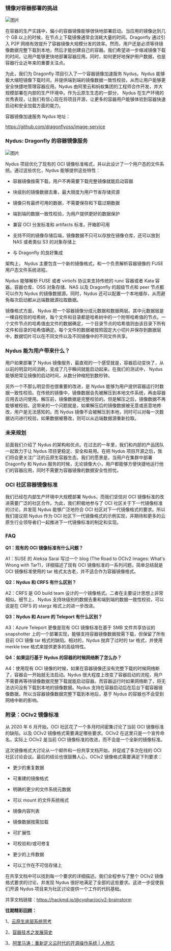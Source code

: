 ### **镜像对容器部署的挑战**

![图片](https://mmbiz.qpic.cn/mmbiz_png/CoqxIF8TxBcaFy7sGU6CictXmjCqrUaILtsiaW0Duomh4dxS8yGaUuQW65UhibciaF0YqsgicT0QeicFO7fkKNjOSiaEA/640?wx_fmt=png&wxfrom=5&wx_lazy=1&wx_co=1)

在容器的生产实践中，偏小的容器镜像能够很快地部署启动。当应用的镜像达到几个 GB 以上的时候，在节点上下载镜像通常会消耗大量的时间。Dragonfly 通过引入 P2P 网络有效提升了容器镜像大规模分发的效率。然而，用户还是必须等待镜像数据完整下载到本地，然后才能创建自己的容器。我们希望进一步缩减镜像下载的时间，让用户能够更快地部署容器应用。同时，如何更好地保护用户数据，也是容器行业近年来的重要关注点。

为此，我们为 Dragonfly 项目引入了一个容器镜像加速服务 Nydus。Nydus 能够极大缩短镜像下载时间，并提供端到端的镜像数据一致性校验，从而让用户能够更安全快捷地管理容器应用。Nydus 由阿里云和蚂蚁集团的工程师合作开发，并大规模部署在内部的生产环境中。作为云原生生态的一部分， Nydus 在生产环境的优秀表现，让我们有信心现在将项目开源，让更多的容器用户能够体验到容器快速启动和安全加载方面的能力。

容器镜像加速服务 Nydus 地址：

https://github.com/dragonflyoss/image-service

### **Nydus: Dragonfly 的容器镜像服务**

![图片](https://mmbiz.qpic.cn/mmbiz_png/CoqxIF8TxBcaFy7sGU6CictXmjCqrUaILtsiaW0Duomh4dxS8yGaUuQW65UhibciaF0YqsgicT0QeicFO7fkKNjOSiaEA/640?wx_fmt=png&wxfrom=5&wx_lazy=1&wx_co=1)

Nydus 项目优化了现有的 OCI 镜像标准格式，并以此设计了一个用户态的文件系统。通过这些优化，Nydus 能够提供这些特性：  

-   容器镜像按需下载，用户不再需要下载完整镜像就能启动容器
    
-   块级别的镜像数据去重，最大限度为用户节省存储资源
    
-   镜像只有最终可用的数据，不需要保存和下载过期数据
    
-   端到端的数据一致性校验，为用户提供更好的数据保护
    
-   兼容 OCI 分发标准和 artifacts 标准，开箱即可用
    
-   支持不同的镜像存储后端，镜像数据不只可以存放在镜像仓库，还可以放到 NAS 或者类似 S3 的对象存储上
    
-   与 Dragonfly 的良好集成
    

架构上， Nydus 主要包含一个新的镜像格式，和一个负责解析容器镜像的 FUSE 用户态文件系统进程。

Nydus 能够解析 FUSE 或者 virtiofs 协议来支持传统的 runc 容器或者 Kata 容器。容器仓库、OSS 对象存储、NAS 以及 Dragonfly 的超级节点和 peer 节点都可以作为 Nydus 的镜像数据源。同时，Nydus 还可以配置一个本地缓存，从而避免每次启动都从远端数据源拉取数据。  

镜像格式方面， Nydus 把一个容器镜像分成元数据和数据两层。其中元数据层是一棵自校验的哈希树，每个文件和目录都是哈希树中的一个附带哈希值的节点。一个文件节点的哈希值由文件的数据确定，一个目录节点的哈希值则由该目录下所有文件和目录的哈希值确定。每个文件的数据被按照固定大小切片并保存到数据层中，数据切片可以在不同文件以及不同镜像中的不同文件共享。

### **Nydus 能为用户带来什么？**

用户如果部署了 Nydus 镜像服务，最直观的一个感受就是，容器启动变快了，从以前的明显时间消耗，变成了几乎瞬间就能启动起来。在我们的测试中， Nydus 能够把常见镜像的启动时间，从数分钟缩短到数秒钟。

另外一个不那么明显但也很重要的改进，是 Nydus 能够为用户提供容器运行时数据一致性校验。在传统的镜像中，镜像数据会先被解压到本地文件系统，再由容器应用去访问使用。解压前，镜像数据是完整校验的。但是解压之后，镜像数据不再能够被校验。这带来的一个问题就是，如果解压后的镜像数据被无意或恶意地修改，用户是无法感知的。而 Nydus 镜像不会被解压到本地，同时可以对每一次数据访问进行校验，如果数据被篡改，则可以从远端数据源重新拉取。

### **未来规划**

前面我们介绍了 Nydus 的架构和优点。在过去的一年里，我们和内部的产品团队一起致力于让 Nydus 项目更稳定、安全和易用。在把 Nydus 项目开源之后，我们将会更关注广泛的云原生容器生态。我们的愿景是，当用户在集群中部署 Dragonfly 和 Nydus 服务的时候，无论镜像大小，用户都能够方便快捷地运行他们的容器应用，同时不需要为容器镜像的数据安全性担忧。

### **OCI 社区容器镜像标准**

我们已经在内部生产环境中大规模部署 Nydus，而我们坚信对 OCI 镜像标准的改进需要广泛的社区合作。为此，我们积极地参与了 OCI 社区关于下一代镜像标准的讨论，并发现 Nydus 能够广泛地符合 OCI 社区对下一代镜像格式的要求。所以我们提议把 Nydus 作为 OCI 社区下一代镜像格式的示例实现，并期待和更多的云原生行业领导者们一起推进下一代镜像标准的制定和实现。  

### **FAQ**

**Q1：现有的 OCI 镜像标准有什么问题？**

A1：SUSE 的 Aleksa Sarai 写过一个 blog (The Road to OCIv2 Images: What's Wrong with Tar?)，详细描述了现有 OCI 镜像标准的一系列问题，简单总结就是 OCI 镜像标准使用的 tar 格式太古老，并不适合作为容器镜像格式。

**Q2：Nydus 和 CRFS 有什么区别？**  

A2：CRFS 是 GO build team 设计的一个镜像格式。二者在主要设计思想上非常相似。细节上， Nydus 支持块级别的数据去重和端到端的数据一致性校验，可以说是在 CRFS 的 stargz 格式上的进一步改进。

**Q3：Nydus 和 Azure 的 Teleport 有什么区别？**  

A3：Azure Teleport 更像是现有 OCI 镜像标准在基于 SMB 文件共享协议的 snapshotter 上的一个部署实现，能够支持容器镜像数据按需下载，但保留了所有目前 OCI 镜像 tar 格式的缺陷。相对的，Nydus 抛弃了过时的 tar 格式，并使用 merkle tree 格式来提供更多的高级特性。

**Q4：如果运行基于 Nydus 的容器的时候网络断了怎么办？**  

A4：使用现有 OCI 镜像的时候，如果在容器镜像还没有完整下载的时候网络断了，容器会一开始就无法启动。Nydus 很大程度上改变了容器启动的流程，用户不需要再等待镜像数据完整下载就能启动容器。而容器运行时如果网络断了，将无法访问没有下载到本地的镜像数据。Nydus 支持在容器启动后在后台下载容器镜像数据，所以当容器镜像数据完整下载到本地后，基于 Nydus 的容器也不会受到网络中断的影响。

### **附录：OClv2 镜像标准**

从 2020 年 6 月开始，OCI 社区花了一个多月时间密集讨论了当前 OCI 镜像标准的缺陷，以及 OCIv2 镜像格式需要满足哪些要求。OCIv2 在这里只是一个宣传命名，实际上 OCIv2 是当前 OCI 镜像标准的改进，而不会是一个全新的镜像标准。

这次镜像格式大讨论从一个邮件和一份共享文档开始，并促成了多次在线的 OCI 社区讨论会议。最后的结论也很鼓舞人心，OCIv2 镜像格式需要满足下列要求：

-   更少的重复数据
    
-   可重建的镜像格式
    
-   明确的更少的文件系统元数据
    
-   可以 mount 的文件系统格式
    
-   镜像内容列表
    
-   镜像数据按需加载
    
-   可扩展性
    
-   可校验和/或可修复
    
-   更少的上传数据
    
-   可以工作在不可信存储上
    

在共享文档中可以找到每一个要求的详细描述。我们全程参与了整个 OCIv2 镜像格式要求的讨论，并发现 Nydus 很好地满足了全部的这些要求。这进一步促使我们开源 Nydus 项目来为社区讨论提供一个工作的代码基础。

共享文档链接：https://hackmd.io/@cyphar/ociv2-brainstorm

**往期精彩回顾：**  

1、[云原生底层系统思考](http://mp.weixin.qq.com/s?__biz=MzUxNjE3MTcwMg==&mid=2247484832&idx=1&sn=249d3726da35f98f48730d8a4599e0b0&chksm=f9aa3779ceddbe6fd42209b74321d63e8588be4349ba6812cc852976dc32b3967a40b0ab9552&scene=21#wechat_redirect)  

2、[容器技术之发展简史](http://mp.weixin.qq.com/s?__biz=MzUxNjE3MTcwMg==&mid=2247484749&idx=1&sn=747544f4c5acf749c09cfcca8bccea57&chksm=f9aa3794ceddbe824683ff12f5ba6dacfc1a60c1343c1a261e2b6fb2e6aee43880c4bdf1606e&scene=21#wechat_redirect)  

3、[阿里马涛：重新定义云时代的开源操作系统 | 人物志](http://mp.weixin.qq.com/s?__biz=MzUxNjE3MTcwMg==&mid=2247484798&idx=1&sn=2f91a6983cf714d938a05493d9b53c3e&chksm=f9aa37a7ceddbeb1fc1ff2e30640ccf05c43314719e8148f142aad44572ba8545b4698b27c56&scene=21#wechat_redirect)